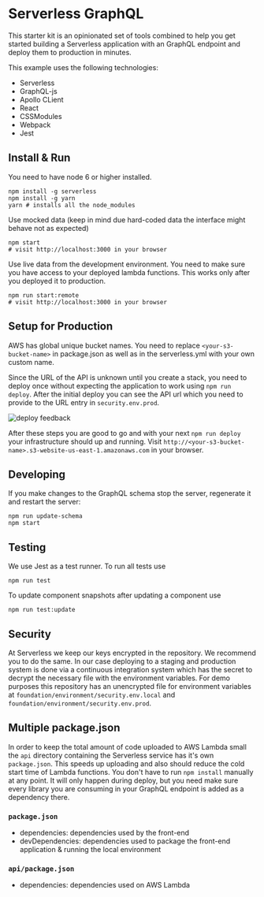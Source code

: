 # Serverless GraphQL

This starter kit is an opinionated set of tools combined to help you get started building a Serverless application with an GraphQL endpoint and deploy them to production in minutes.

This example uses the following technologies:

- Serverless
- GraphQL-js
- Apollo CLient
- React
- CSSModules
- Webpack
- Jest

## Install & Run

You need to have node 6 or higher installed.

```
npm install -g serverless
npm install -g yarn
yarn # installs all the node_modules
```

Use mocked data (keep in mind due hard-coded data the interface might behave not as expected)
```
npm start
# visit http://localhost:3000 in your browser
```

Use live data from the development environment. You need to make sure you have access to your deployed lambda functions. This works only after you deployed it to production.

```
npm run start:remote
# visit http://localhost:3000 in your browser
```

## Setup for Production

AWS has global unique bucket names. You need to replace `<your-s3-bucket-name>` in package.json as well as in the serverless.yml with your own custom name.

Since the URL of the API is unknown until you create a stack, you need to deploy once without expecting the application to work using `npm run deploy`. After the initial deploy you can see the API url which you need to provide to the URL entry in `security.env.prod`.

![deploy feedback](https://cloud.githubusercontent.com/assets/223045/19171420/6e271150-8bd1-11e6-9b49-e9fa88cac379.png)

After these steps you are good to go and with your next `npm run deploy` your infrastructure should up and running. Visit `http://<your-s3-bucket-name>.s3-website-us-east-1.amazonaws.com` in your browser.

## Developing

If you make changes to the GraphQL schema stop the server, regenerate it and restart the server:

```
npm run update-schema
npm start
```

## Testing

We use Jest as a test runner. To run all tests use

```
npm run test
```

To update component snapshots after updating a component use

```
npm run test:update
```

## Security

At Serverless we keep our keys encrypted in the repository. We recommend you to do the same. In our case deploying to a staging and production system is done via a continuous integration system which has the secret to decrypt the necessary file with the environment variables. For demo purposes this repository has an unencrypted file for environment variables at `foundation/environment/security.env.local` and `foundation/environment/security.env.prod`.

## Multiple package.json

In order to keep the total amount of code uploaded to AWS Lambda small the `api` directory containing the Serverless service has it's own `package.json`. This speeds up uploading and also should reduce the cold start time of Lambda functions. You don't have to run `npm install` manually at any point. It will only happen during deploy, but you need make sure every library you are consuming in your GraphQL endpoint is added as a dependency there.

### `package.json`

- dependencies: dependencies used by the front-end
- devDependencies: dependencies used to package the front-end application & running the local environment

### `api/package.json`

- dependencies: dependencies used on AWS Lambda
